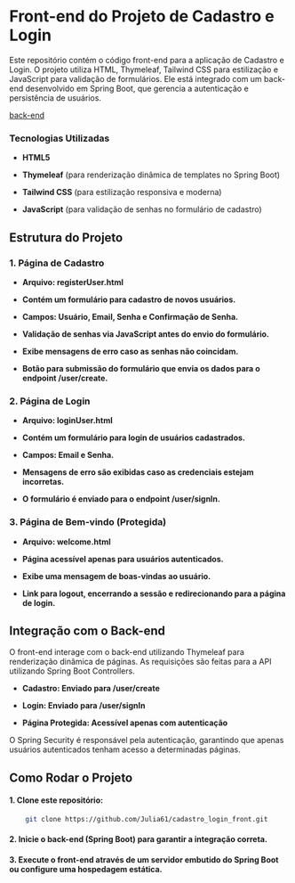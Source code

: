 # Front-end do Projeto de Cadastro e Login


Este repositório contém o código front-end para a aplicação de Cadastro e Login. O projeto utiliza HTML, Thymeleaf, Tailwind CSS para estilização e JavaScript para validação de formulários. Ele está integrado com um back-end desenvolvido em Spring Boot, que gerencia a autenticação e persistência de usuários.

[back-end](https://github.com/Julia61/Projeto_cadastro_login)

### Tecnologias Utilizadas

- **HTML5**

- **Thymeleaf** (para renderização dinâmica de templates no Spring Boot)

- **Tailwind CSS** (para estilização responsiva e moderna)

- **JavaScript** (para validação de senhas no formulário de cadastro)

## Estrutura do Projeto

### 1. Página de Cadastro

- **Arquivo: registerUser.html**

- **Contém um formulário para cadastro de novos usuários.**

- **Campos: Usuário, Email, Senha e Confirmação de Senha.**

- **Validação de senhas via JavaScript antes do envio do formulário.**

- **Exibe mensagens de erro caso as senhas não coincidam.**

- **Botão para submissão do formulário que envia os dados para o endpoint /user/create.**

### 2. Página de Login

- **Arquivo: loginUser.html**

- **Contém um formulário para login de usuários cadastrados.**

- **Campos: Email e Senha.**

- **Mensagens de erro são exibidas caso as credenciais estejam incorretas.**

- **O formulário é enviado para o endpoint /user/signIn.**

###  3. Página de Bem-vindo (Protegida)

- **Arquivo: welcome.html**

- **Página acessível apenas para usuários autenticados.**

- **Exibe uma mensagem de boas-vindas ao usuário.**

- **Link para logout, encerrando a sessão e redirecionando para a página de login.**

## Integração com o Back-end

O front-end interage com o back-end utilizando Thymeleaf para renderização dinâmica de páginas. As requisições são feitas para a API utilizando Spring Boot Controllers.

- **Cadastro: Enviado para /user/create**

- **Login: Enviado para /user/signIn**

- **Página Protegida: Acessível apenas com autenticação**

O Spring Security é responsável pela autenticação, garantindo que apenas usuários autenticados tenham acesso a determinadas páginas.

## Como Rodar o Projeto

#### 1. Clone este repositório:

 ```bash
     git clone https://github.com/Julia61/cadastro_login_front.git
   ```

#### 2. Inicie o back-end (Spring Boot) para garantir a integração correta.

#### 3. Execute o front-end através de um servidor embutido do Spring Boot ou configure uma hospedagem estática.  
